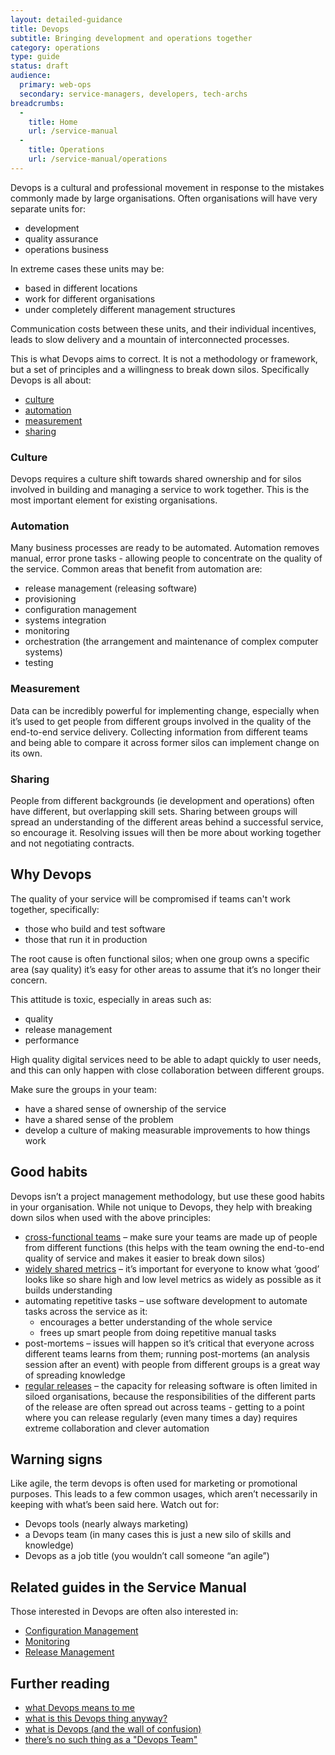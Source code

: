 ```yaml
---
layout: detailed-guidance
title: Devops
subtitle: Bringing development and operations together
category: operations
type: guide
status: draft
audience:
  primary: web-ops
  secondary: service-managers, developers, tech-archs
breadcrumbs:
  -
    title: Home
    url: /service-manual
  -
    title: Operations
    url: /service-manual/operations
---
```


Devops is a cultural and professional movement in response to the mistakes commonly made by large organisations. Often organisations will have very separate units for:

* development
* quality assurance
* operations business 

In extreme cases these units may be:

* based in different locations
* work for different organisations
* under completely different management structures

Communication costs between these units, and their individual incentives, leads to slow delivery and a mountain of interconnected processes. 

This is what Devops aims to correct. It is not a methodology or framework, but a set of principles and a willingness to break down silos. Specifically Devops is all about: 
* [culture](#culture)
* [automation](#automation)
* [measurement](#measurement)
* [sharing](#sharing)

### Culture

Devops requires a culture shift towards shared ownership and for silos involved in building and managing a service to work together. This is the most important element for existing organisations.

### Automation

Many business processes are ready to be automated. Automation removes manual, error prone tasks - allowing people to concentrate on the quality of the service. Common areas that benefit from automation are: 

* release management (releasing software)
* provisioning 
* configuration management
* systems integration
* monitoring
* orchestration (the arrangement and maintenance of complex computer systems)
* testing

### Measurement

Data can be incredibly powerful for implementing change, especially when it’s used to get people from different groups involved in the quality of the end-to-end service delivery. Collecting information from different teams and being able to compare it across former silos can implement change on its own.

### Sharing

People from different backgrounds (ie development and operations) often have different, but overlapping skill sets. Sharing between groups will spread an understanding of the different areas behind a successful service, so encourage it. Resolving issues will then be more about working together and not negotiating contracts.

## Why Devops

The quality of your service will be compromised if teams can't work together, specifically:

* those who build and test software 
* those that run it in production 

The root cause is often functional silos; when one group owns a specific area (say quality) it’s easy for other areas to assume that it’s no longer their concern. 

This attitude is toxic, especially in areas such as:

* quality
* release management
* performance

High quality digital services need to be able to adapt quickly to user needs, and this can only happen with close collaboration between different groups. 

Make sure the groups in your team:

* have a shared sense of ownership of the service 
* have a shared sense of the problem
* develop a culture of making measurable improvements to how things work

## Good habits

Devops isn’t a project management methodology, but use these good habits in your organisation. While not unique to Devops, they help with breaking down silos when used with the above principles:

* [cross-functional teams](/service-manual/the-team) – make sure your teams are made up of people from different functions (this helps with the team owning the end-to-end quality of service and makes it easier to break down silos) 
* [widely shared metrics](/service-manual/measurement) – it’s important for everyone to know what ‘good’ looks like so share high and low level metrics as widely as possible as it builds understanding
* automating repetitive tasks – use software development to automate tasks across the service as it: 
  * encourages a better understanding of the whole service
  * frees up smart people from doing repetitive manual tasks
* post-mortems – issues will happen so it’s critical that everyone across different teams learns from them; running post-mortems (an analysis session after an event) with people from different groups is a great way of spreading knowledge
* [regular releases](/service-manual/making-software/release-strategies.html) – the capacity for releasing software is often limited in siloed organisations, because the responsibilities of the different parts of the release are often spread out across teams - getting to a point where you can release regularly (even many times a day) requires extreme collaboration and clever automation

## Warning signs

Like agile, the term devops is often used for marketing or promotional purposes. This leads to a few common usages, which aren’t necessarily in keeping with what’s been said here. Watch out for:

* Devops tools (nearly always marketing)
* a Devops team (in many cases this is just a new silo of skills and knowledge)
* Devops as a job title (you wouldn’t call someone “an agile”)

## Related guides in the Service Manual

Those interested in Devops are often also interested in: 

* [Configuration Management](https://www.gov.uk/service-manual/making-software/configuration-management.html)
* [Monitoring](https://www.gov.uk/service-manual/operations/monitoring.html)
* [Release Management](https://www.gov.uk/service-manual/making-software/release-strategies.html)

## Further reading

* [what Devops means to me](http://www.opscode.com/blog/2010/07/16/what-devops-means-to-me/)
* [what is this Devops thing anyway?](http://www.jedi.be/blog/2010/02/12/what-is-this-devops-thing-anyway/)
* [what is Devops (and the wall of confusion)](http://dev2ops.org/2010/02/what-is-devops/)
* [there’s no such thing as a "Devops Team"](http://continuousdelivery.com/2012/10/theres-no-such-thing-as-a-devops-team/)

